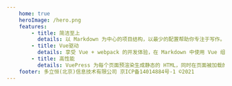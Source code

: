 ```yaml
---
    home: true
    heroImage: /hero.png
    features:
        - title: 简洁至上
          details: 以 Markdown 为中心的项目结构，以最少的配置帮助你专注于写作。
        - title: Vue驱动
          details: 享受 Vue + webpack 的开发体验，在 Markdown 中使用 Vue 组件，同时可以使用 Vue 来开发自定义主题。
        - title: 高性能
          details: VuePress 为每个页面预渲染生成静态的 HTML，同时在页面被加载的时候，将作为 SPA 运行。
    footer: 多立恒(北京)信息技术有限公司 京ICP备14014884号-1 ©2021
---
```


